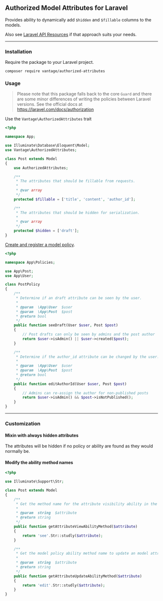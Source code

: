 ## Authorized Model Attributes for Laravel

Provides ability to dynamically add `$hidden` and `$fillable` columns to the models.

Also see [Laravel API Resources](https://laravel.com/docs/eloquent-resources#conditional-attributes) if that approach suits your needs.

<hr>

### Installation

Require the package to your Laravel project.

```
composer require vantage/authorized-attributes
```

### Usage

> Please note that this package falls back to the core `Guard` and there are some minor differences of writing the policies between Laravel versions. See the official docs at https://laravel.com/docs/authorization

Use the `Vantage\AuthorizedAttributes` trait

```php
<?php

namespace App;

use Illuminate\Database\Eloquent\Model;
use Vantage\AuthorizedAttributes;

class Post extends Model
{
    use AuthorizedAttributes;

    /**
     * The attributes that should be fillable from requests.
     *
     * @var array
     */
    protected $fillable = ['title', 'content', 'author_id'];

    /**
     * The attributes that should be hidden for serialization.
     *
     * @var array
     */
    protected $hidden = ['draft'];
}
```

[Create and register a model policy](https://laravel.com/docs/authorization#creating-policies).

```php
<?php

namespace App\Policies;

use App\Post;
use App\User;

class PostPolicy
{
    /**
     * Determine if an draft attribute can be seen by the user.
     *
     * @param  \App\User  $user
     * @param  \App\Post  $post
     * @return bool
     */
    public function seeDraft(User $user, Post $post)
    {
    	// Post drafts can only be seen by admins and the post author
        return $user->isAdmin() || $user->created($post);
    }

    /**
     * Determine if the author_id attribute can be changed by the user.
     *
     * @param  \App\User  $user
     * @param  \App\Post  $post
     * @return bool
     */
    public function editAuthorId(User $user, Post $post)
    {
    	// Admins can re-assign the author for non-published posts
        return $user->isAdmin() && $post->isNotPublished();
    }
}
```

<hr>

### Customization

#### Mixin with always hidden attributes

The attributes will be hidden if no policy or ability are found as they would normally be.

#### Modify the ability method names

```php
<?php

use Illuminate\Support\Str;

class Post extends Model
{
    /**
     * Get the method name for the attribute visibility ability in the model policy.
     *
     * @param  string  $attribute
     * @return string
     */
    public function getAttributeViewAbilityMethod($attribute)
    {
        return 'see'.Str::studly($attribute);
    }

    /**
     * Get the model policy ability method name to update an model attribute.
     *
     * @param  string  $attribute
     * @return string
     */
    public function getAttributeUpdateAbilityMethod($attribute)
    {
        return 'edit'.Str::studly($attribute);
    }
}
```
